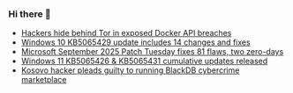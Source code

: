 ### Hi there 👋

<!--START_SECTION:feed-->
* [Hackers hide behind Tor in exposed Docker API breaches](https://www.bleepingcomputer.com/news/security/hackers-hide-behind-tor-in-exposed-docker-api-breaches/)
* [Windows 10 KB5065429 update includes 14 changes and fixes](https://www.bleepingcomputer.com/news/security/windows-10-kb5065429-update-includes-14-changes-and-fixes/)
* [Microsoft September 2025 Patch Tuesday fixes 81 flaws, two zero-days](https://www.bleepingcomputer.com/news/microsoft/microsoft-september-2025-patch-tuesday-fixes-81-flaws-two-zero-days/)
* [Windows 11 KB5065426 & KB5065431 cumulative updates released](https://www.bleepingcomputer.com/news/microsoft/windows-11-kb5065426-and-kb5065431-cumulative-updates-released/)
* [Kosovo hacker pleads guilty to running BlackDB cybercrime marketplace](https://www.bleepingcomputer.com/news/security/kosovo-hacker-pleads-guilty-to-running-blackdb-cybercrime-marketplace/)
<!--END_SECTION:feed-->

<!--
**frankenk/frankenk** is a ✨ _special_ ✨ repository because its `README.md` (this file) appears on your GitHub profile.

Here are some ideas to get you started:

- 🔭 I’m currently working on ...
- 🌱 I’m currently learning ...
- 👯 I’m looking to collaborate on ...
- 🤔 I’m looking for help with ...
- 💬 Ask me about ...
- 📫 How to reach me: ...
- 😄 Pronouns: ...
- ⚡ Fun fact: ...
-->



